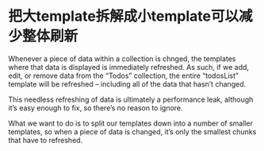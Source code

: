
# 把大template拆解成小template可以减少整体刷新

Whenever a piece of data within a collection is chnged, the templates where that data is displayed is immediately refreshed. As such, if we add, edit, or remove data from the “Todos” collection, the entire “todosList” template will be refreshed – including all of the data that hasn’t changed.

This needless refreshing of data is ultimately a performance leak, although it’s easy enough to fix, so there’s no reason to ignore.

What we want to do is to split our templates down into a number of smaller templates, so when a piece of data is changed, it’s only the smallest chunks that have to refreshed.
